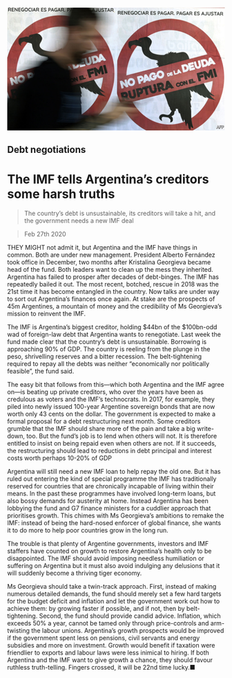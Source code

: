 ![](./images/20200229_LDP002.jpg)

## Debt negotiations

# The IMF tells Argentina’s creditors some harsh truths

> The country’s debt is unsustainable, its creditors will take a hit, and the government needs a new IMF deal

> Feb 27th 2020

THEY MIGHT not admit it, but Argentina and the IMF have things in common. Both are under new management. President Alberto Fernández took office in December, two months after Kristalina Georgieva became head of the fund. Both leaders want to clean up the mess they inherited. Argentina has failed to prosper after decades of debt-binges. The IMF has repeatedly bailed it out. The most recent, botched, rescue in 2018 was the 21st time it has become entangled in the country. Now talks are under way to sort out Argentina’s finances once again. At stake are the prospects of 45m Argentines, a mountain of money and the credibility of Ms Georgieva’s mission to reinvent the IMF.

The IMF is Argentina’s biggest creditor, holding $44bn of the $100bn-odd wad of foreign-law debt that Argentina wants to renegotiate. Last week the fund made clear that the country’s debt is unsustainable. Borrowing is approaching 90% of GDP. The country is reeling from the plunge in the peso, shrivelling reserves and a bitter recession. The belt-tightening required to repay all the debts was neither “economically nor politically feasible”, the fund said.

The easy bit that follows from this—which both Argentina and the IMF agree on—is beating up private creditors, who over the years have been as credulous as voters and the IMF’s technocrats. In 2017, for example, they piled into newly issued 100-year Argentine sovereign bonds that are now worth only 43 cents on the dollar. The government is expected to make a formal proposal for a debt restructuring next month. Some creditors grumble that the IMF should share more of the pain and take a big write-down, too. But the fund’s job is to lend when others will not. It is therefore entitled to insist on being repaid even when others are not. If it succeeds, the restructuring should lead to reductions in debt principal and interest costs worth perhaps 10-20% of GDP

Argentina will still need a new IMF loan to help repay the old one. But it has ruled out entering the kind of special programme the IMF has traditionally reserved for countries that are chronically incapable of living within their means. In the past these programmes have involved long-term loans, but also bossy demands for austerity at home. Instead Argentina has been lobbying the fund and G7 finance ministers for a cuddlier approach that prioritises growth. This chimes with Ms Georgieva’s ambitions to remake the IMF: instead of being the hard-nosed enforcer of global finance, she wants it to do more to help poor countries grow in the long run.

The trouble is that plenty of Argentine governments, investors and IMF staffers have counted on growth to restore Argentina’s health only to be disappointed. The IMF should avoid imposing needless humiliation or suffering on Argentina but it must also avoid indulging any delusions that it will suddenly become a thriving tiger economy.

Ms Georgieva should take a twin-track approach. First, instead of making numerous detailed demands, the fund should merely set a few hard targets for the budget deficit and inflation and let the government work out how to achieve them: by growing faster if possible, and if not, then by belt-tightening. Second, the fund should provide candid advice. Inflation, which exceeds 50% a year, cannot be tamed only through price-controls and arm-twisting the labour unions. Argentina’s growth prospects would be improved if the government spent less on pensions, civil servants and energy subsidies and more on investment. Growth would benefit if taxation were friendlier to exports and labour laws were less inimical to hiring. If both Argentina and the IMF want to give growth a chance, they should favour ruthless truth-telling. Fingers crossed, it will be 22nd time lucky.■